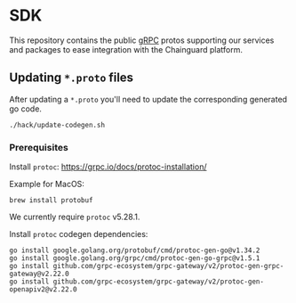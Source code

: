 # SDK

This repository contains the public [gRPC](https://grpc.io/) protos supporting
our services and packages to ease integration with the Chainguard platform.

## Updating `*.proto` files

After updating a `*.proto` you'll need to update the corresponding generated go
code.

```shell
./hack/update-codegen.sh
```

### Prerequisites

Install `protoc`: https://grpc.io/docs/protoc-installation/

Example for MacOS:

```shell
brew install protobuf
```

We currently require `protoc` v5.28.1.

Install `protoc` codegen dependencies:

```shell
go install google.golang.org/protobuf/cmd/protoc-gen-go@v1.34.2
go install google.golang.org/grpc/cmd/protoc-gen-go-grpc@v1.5.1
go install github.com/grpc-ecosystem/grpc-gateway/v2/protoc-gen-grpc-gateway@v2.22.0
go install github.com/grpc-ecosystem/grpc-gateway/v2/protoc-gen-openapiv2@v2.22.0
```
